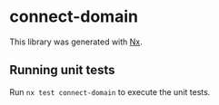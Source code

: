 # connect-domain

This library was generated with [Nx](https://nx.dev).

## Running unit tests

Run `nx test connect-domain` to execute the unit tests.
